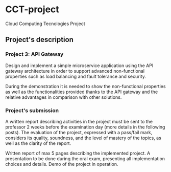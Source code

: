 # CCT-project
Cloud Computing Tecnologies Project

## Project's description
### Project 3: API Gateway
Design and implement a simple microservice application using the API gateway architecture in order to support advanced non-functional properties such as load balancing and fault tolerance and security. 

During the demonstration it is needed to show the non-functional properties as well as the functionalities provided thanks to the API gateway and the relative advantages in comparison with other solutions.


### Project's submission
A written report describing activities in the project must be sent to the professor 2 weeks before the examination day (more details in the following posts). The evaluation of the project, expressed with a pass/fail mark, considers its quality, soundness, and the level of mastery of the topics, as well as the clarity of the report.


Written report of max 5 pages describing the implemented project. A presentation to be done during the oral exam, presenting all implementation choices and details. Demo of the project in operation.